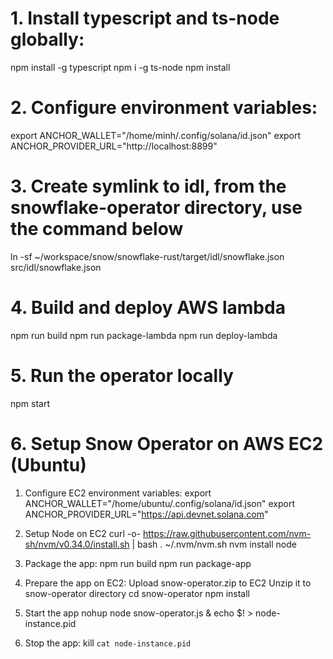 # 1. Install typescript and ts-node globally:
npm install -g typescript
npm i -g ts-node
npm install

# 2. Configure environment variables:
export ANCHOR_WALLET="/home/minh/.config/solana/id.json"
export ANCHOR_PROVIDER_URL="http://localhost:8899"

# 3. Create symlink to idl, from the snowflake-operator directory, use the command below
ln -sf ~/workspace/snow/snowflake-rust/target/idl/snowflake.json src/idl/snowflake.json

# 4. Build and deploy AWS lambda
npm run build
npm run package-lambda
npm run deploy-lambda

# 5. Run the operator locally
npm start

# 6. Setup Snow Operator on AWS EC2 (Ubuntu)
1. Configure EC2 environment variables:
export ANCHOR_WALLET="/home/ubuntu/.config/solana/id.json"
export ANCHOR_PROVIDER_URL="https://api.devnet.solana.com"

2. Setup Node on EC2
curl -o- https://raw.githubusercontent.com/nvm-sh/nvm/v0.34.0/install.sh | bash
. ~/.nvm/nvm.sh
nvm install node

3. Package the app:
npm run build
npm run package-app

4. Prepare the app on EC2:
Upload snow-operator.zip to EC2
Unzip it to snow-operator directory
cd snow-operator
npm install

5. Start the app
nohup node snow-operator.js &
echo $! > node-instance.pid

6. Stop the app:
kill `cat node-instance.pid`